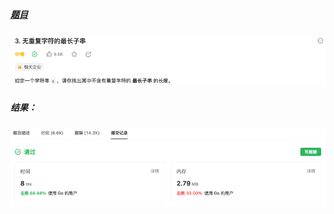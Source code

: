 ##### [题目](https://leetcode.cn/problems/longest-substring-without-repeating-characters/)
![pic](img.png)
##### 结果：
![pic](result.png)